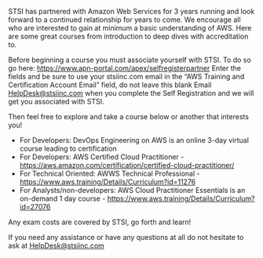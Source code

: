 STSI has partnered with Amazon Web Services for 3 years running and look forward to a continued relationship for years to come. 
We encourage all who are interested to gain at minimum a basic understanding of AWS. Here are some great courses from introduction to deep dives with accreditation to.

Before beginning a course you must associate yourself with STSI. To do so go here:
https://www.apn-portal.com/apex/selfregisterpartner
Enter the fields and be sure to use your stsiinc.com email in the “AWS Training and Certification Account Email” field, do not leave this blank
Email HelpDesk@stsiinc.com when you complete the Self Registration and we will get you associated with STSI.

Then feel free to explore and take a course below or another that interests you!
*	For Developers:  DevOps Engineering on AWS is an online 3-day virtual course leading to certification
*	For Developers: AWS Certified Cloud Practitioner -  https://aws.amazon.com/certification/certified-cloud-practitioner/
*	For Technical Oriented: AWWS Technical Professional - https://www.aws.training/Details/Curriculum?id=11276
*	For Analysts/non-developers: AWS Cloud Practitioner Essentials is an on-demand 1 day course - https://www.aws.training/Details/Curriculum?id=27076

Any exam costs are covered by STSI, go forth and learn!

If you need any assistance or have any questions at all do not hesitate to ask at HelpDesk@stsiinc.com
